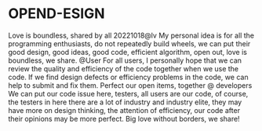# OPEND-ESIGN
Love is boundless, shared by all
20221018@lv
My personal idea is for all the programming enthusiasts, do not repeatedly build wheels, we can put their good design, good ideas, good code, efficient algorithm, open out, love is boundless, we share.  @User For all users, I personally hope that we can review the quality and efficiency of the code together when we use the code. If we find design defects or efficiency problems in the code, we can help to submit and fix them.  Perfect our open items, together @ developers We can put our code issue here, testers, all users are our code, of course, the testers in here there are a lot of industry and industry elite, they may have more on design thinking, the attention of efficiency, our code after their opinions may be more perfect.  Big love without borders, we share! 
